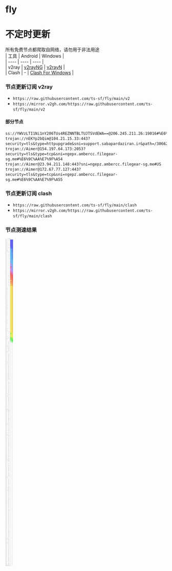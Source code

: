 # fly
# 不定时更新
所有免费节点都爬取自网络，请勿用于非法用途  
|  工具  | Android  | Windows  |  
|  ----  | ----   | ----  |  
| v2ray  | [v2rayNG](https://github.com/2dust/v2rayNG/releases) | [v2rayN](https://github.com/2dust/v2rayN/releases) |  
| Clash  | - | [Clash For Windows](https://github.com/2dust/clashN/releases) | 
  
### 节点更新订阅  v2ray
- `https://raw.githubusercontent.com/ts-sf/fly/main/v2`  
- `https://mirror.v2gh.com/https://raw.githubusercontent.com/ts-sf/fly/main/v2`  

#### 部分节点  
``` 
ss://YWVzLTI1Ni1nY206TUs4REZNNTBLTUJTSVdEWA==@206.245.211.26:19016#%E6%9C%AA%E7%9F%A52
trojan://nEKYp2bQim@104.21.15.33:443?security=tls&type=httpupgrade&sni=support.sabapardaziran.ir&path=/30662/@M3HDIO1&host=support.sabapardaziran.ir#%E6%9C%AA%E7%9F%A53
trojan://Aimer@154.197.64.173:2053?security=tls&type=tcp&sni=ngepx.ambercc.filegear-sg.me#%E6%9C%AA%E7%9F%A54
trojan://Aimer@23.94.211.148:443?sni=ngepz.ambercc.filegear-sg.me#US
trojan://Aimer@172.67.77.127:443?security=tls&type=tcp&sni=ngepz.ambercc.filegear-sg.me#%E6%9C%AA%E7%9F%A55
```
### 节点更新订阅  clash
- `https://raw.githubusercontent.com/ts-sf/fly/main/clash`  
- `https://mirror.v2gh.com/https://raw.githubusercontent.com/ts-sf/fly/main/clash`  

### 节点测速结果
![image](traffic.png)
